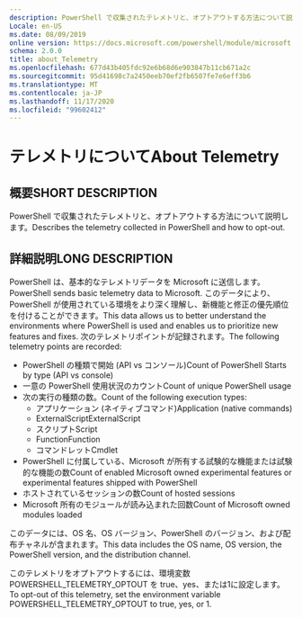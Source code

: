 ```yaml
---
description: PowerShell で収集されたテレメトリと、オプトアウトする方法について説明します。
Locale: en-US
ms.date: 08/09/2019
online version: https://docs.microsoft.com/powershell/module/microsoft.powershell.core/about/about_telemetry?view=powershell-7.2&WT.mc_id=ps-gethelp
schema: 2.0.0
title: about_Telemetry
ms.openlocfilehash: 677d43b405fdc92e6b68d6e903847b11cb671a2c
ms.sourcegitcommit: 95d41698c7a2450eeb70ef2fb6507fe7e6eff3b6
ms.translationtype: MT
ms.contentlocale: ja-JP
ms.lasthandoff: 11/17/2020
ms.locfileid: "99602412"
---
```

# <a name="about-telemetry"></a><span data-ttu-id="ca72d-103">テレメトリについて</span><span class="sxs-lookup"><span data-stu-id="ca72d-103">About Telemetry</span></span>

## <a name="short-description"></a><span data-ttu-id="ca72d-104">概要</span><span class="sxs-lookup"><span data-stu-id="ca72d-104">SHORT DESCRIPTION</span></span>

<span data-ttu-id="ca72d-105">PowerShell で収集されたテレメトリと、オプトアウトする方法について説明します。</span><span class="sxs-lookup"><span data-stu-id="ca72d-105">Describes the telemetry collected in PowerShell and how to opt-out.</span></span>

## <a name="long-description"></a><span data-ttu-id="ca72d-106">詳細説明</span><span class="sxs-lookup"><span data-stu-id="ca72d-106">LONG DESCRIPTION</span></span>

<span data-ttu-id="ca72d-107">PowerShell は、基本的なテレメトリデータを Microsoft に送信します。</span><span class="sxs-lookup"><span data-stu-id="ca72d-107">PowerShell sends basic telemetry data to Microsoft.</span></span>
<span data-ttu-id="ca72d-108">このデータにより、PowerShell が使用されている環境をより深く理解し、新機能と修正の優先順位を付けることができます。</span><span class="sxs-lookup"><span data-stu-id="ca72d-108">This data allows us to better understand the environments where PowerShell is used and enables us to prioritize new features and fixes.</span></span>
<span data-ttu-id="ca72d-109">次のテレメトリポイントが記録されます。</span><span class="sxs-lookup"><span data-stu-id="ca72d-109">The following telemetry points are recorded:</span></span>

- <span data-ttu-id="ca72d-110">PowerShell の種類で開始 (API vs コンソール)</span><span class="sxs-lookup"><span data-stu-id="ca72d-110">Count of PowerShell Starts by type (API vs console)</span></span>
- <span data-ttu-id="ca72d-111">一意の PowerShell 使用状況のカウント</span><span class="sxs-lookup"><span data-stu-id="ca72d-111">Count of unique PowerShell usage</span></span>
- <span data-ttu-id="ca72d-112">次の実行の種類の数。</span><span class="sxs-lookup"><span data-stu-id="ca72d-112">Count of the following execution types:</span></span>
  - <span data-ttu-id="ca72d-113">アプリケーション (ネイティブコマンド)</span><span class="sxs-lookup"><span data-stu-id="ca72d-113">Application (native commands)</span></span>
  - <span data-ttu-id="ca72d-114">ExternalScript</span><span class="sxs-lookup"><span data-stu-id="ca72d-114">ExternalScript</span></span>
  - <span data-ttu-id="ca72d-115">スクリプト</span><span class="sxs-lookup"><span data-stu-id="ca72d-115">Script</span></span>
  - <span data-ttu-id="ca72d-116">Function</span><span class="sxs-lookup"><span data-stu-id="ca72d-116">Function</span></span>
  - <span data-ttu-id="ca72d-117">コマンドレット</span><span class="sxs-lookup"><span data-stu-id="ca72d-117">Cmdlet</span></span>
- <span data-ttu-id="ca72d-118">PowerShell に付属している、Microsoft が所有する試験的な機能または試験的な機能の数</span><span class="sxs-lookup"><span data-stu-id="ca72d-118">Count of enabled Microsoft owned experimental features or experimental features shipped with PowerShell</span></span>
- <span data-ttu-id="ca72d-119">ホストされているセッションの数</span><span class="sxs-lookup"><span data-stu-id="ca72d-119">Count of hosted sessions</span></span>
- <span data-ttu-id="ca72d-120">Microsoft 所有のモジュールが読み込まれた回数</span><span class="sxs-lookup"><span data-stu-id="ca72d-120">Count of Microsoft owned modules loaded</span></span>

<span data-ttu-id="ca72d-121">このデータには、OS 名、OS バージョン、PowerShell のバージョン、および配布チャネルが含まれます。</span><span class="sxs-lookup"><span data-stu-id="ca72d-121">This data includes the OS name, OS version, the PowerShell version, and the distribution channel.</span></span>

<span data-ttu-id="ca72d-122">このテレメトリをオプトアウトするには、環境変数 POWERSHELL_TELEMETRY_OPTOUT を true、yes、または1に設定します。</span><span class="sxs-lookup"><span data-stu-id="ca72d-122">To opt-out of this telemetry, set the environment variable POWERSHELL_TELEMETRY_OPTOUT to true, yes, or 1.</span></span>

